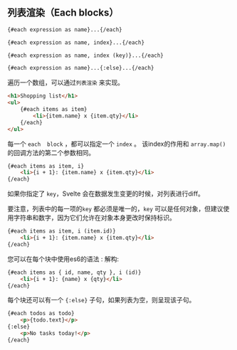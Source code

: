## 列表渲染（Each blocks）

```html
{#each expression as name}...{/each}

{#each expression as name, index}...{/each}

{#each expression as name, index (key)}...{/each}

{#each expression as name}...{:else}...{/each}
```

遍历一个数组，可以通过`列表渲染` 来实现。

```html
<h1>Shopping list</h1>
<ul>
	{#each items as item}
		<li>{item.name} x {item.qty}</li>
	{/each}
</ul>
```

每一个 `each  block` ，都可以指定一个 `index` 。 该index的作用和 `array.map()` 的回调方法的第二个参数相同。

```html
{#each items as item, i}
	<li>{i + 1}: {item.name} x {item.qty}</li>
{/each}
```

 如果你指定了 `key`，Svelte 会在数据发生变更的时候，对列表进行diff。

要注意，列表中的每一项的`key` 都必须是唯一的，`key` 可以是任何对象，但建议使用字符串和数字，因为它们允许在对象本身更改时保持标识。

```html
{#each items as item, i (item.id)}
	<li>{i + 1}: {item.name} x {item.qty}</li>
{/each}
```

您可以在每个块中使用es6的语法 : 解构:

```html
{#each items as { id, name, qty }, i (id)}
	<li>{i + 1}: {name} x {qty}</li>
{/each}
```

每个块还可以有一个 `{:else}` 子句，如果列表为空，则呈现该子句。

```html
{#each todos as todo}
	<p>{todo.text}</p>
{:else}
	<p>No tasks today!</p>
{/each}
```

